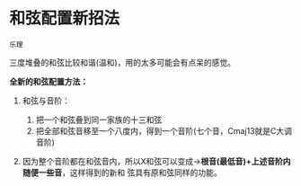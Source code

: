 # 和弦配置新招法

`乐理`

三度堆叠的和弦比较和谐(温和)，用的太多可能会有点呆的感觉。

**全新的和弦配置方法：**

1. 和弦与音阶：

   1. 把一个和弦叠到同一家族的十三和弦
   2. 把全部和弦音移至一个八度内，得到一个音阶(七个音，Cmaj13就是C大调音阶)

2. 因为整个音阶都在和弦音内，所以X和弦可以变成→**根音(最低音)+上述音阶内随便一些音**，这样得到的新和
   弦具有原和弦同样的功能。
